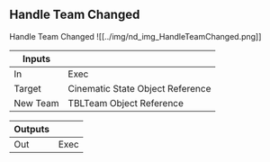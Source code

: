 ## Handle Team Changed
Handle Team Changed
![[../img/nd_img_HandleTeamChanged.png]]

|Inputs||
|--|--|
| In | Exec |
| Target | Cinematic State Object Reference |
| New Team | TBLTeam Object Reference |

|Outputs||
|--|--|
| Out | Exec |

